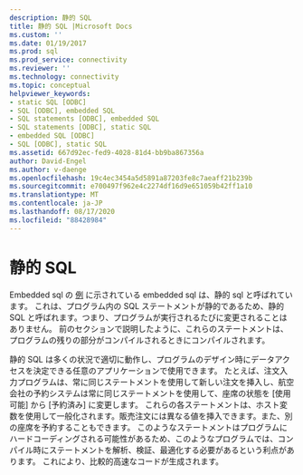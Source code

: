 ```yaml
---
description: 静的 SQL
title: 静的 SQL |Microsoft Docs
ms.custom: ''
ms.date: 01/19/2017
ms.prod: sql
ms.prod_service: connectivity
ms.reviewer: ''
ms.technology: connectivity
ms.topic: conceptual
helpviewer_keywords:
- static SQL [ODBC]
- SQL [ODBC], embedded SQL
- SQL statements [ODBC], embedded SQL
- SQL statements [ODBC], static SQL
- embedded SQL [ODBC]
- SQL [ODBC], static SQL
ms.assetid: 667d92ec-fed9-4028-81d4-bb9ba867356a
author: David-Engel
ms.author: v-daenge
ms.openlocfilehash: 19c4ec3454a5d5891a87203fe8c7aeaff21b239b
ms.sourcegitcommit: e700497f962e4c2274df16d9e651059b42ff1a10
ms.translationtype: MT
ms.contentlocale: ja-JP
ms.lasthandoff: 08/17/2020
ms.locfileid: "88428984"
---
```

# <a name="static-sql"></a>静的 SQL
Embedded sql の [例](../../odbc/reference/embedded-sql-example.md) に示されている embedded sql は、静的 sql と呼ばれています。 これは、プログラム内の SQL ステートメントが静的であるため、静的 SQL と呼ばれます。つまり、プログラムが実行されるたびに変更されることはありません。 前のセクションで説明したように、これらのステートメントは、プログラムの残りの部分がコンパイルされるときにコンパイルされます。  
  
 静的 SQL は多くの状況で適切に動作し、プログラムのデザイン時にデータアクセスを決定できる任意のアプリケーションで使用できます。 たとえば、注文入力プログラムは、常に同じステートメントを使用して新しい注文を挿入し、航空会社の予約システムは常に同じステートメントを使用して、座席の状態を [使用可能] から [予約済み] に変更します。 これらの各ステートメントは、ホスト変数を使用して一般化されます。販売注文には異なる値を挿入できます。また、別の座席を予約することもできます。 このようなステートメントはプログラムにハードコーディングされる可能性があるため、このようなプログラムでは、コンパイル時にステートメントを解析、検証、最適化する必要があるという利点があります。 これにより、比較的高速なコードが生成されます。
